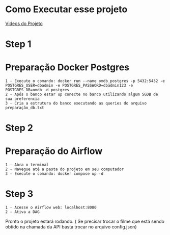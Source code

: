# Como Executar esse projeto

[Videos do Projeto](https://loom.com/share/folder/b91199bb98a04f68b81f761723e9930a)

# Step 1
# Preparação Docker Postgres
    1 - Execute o comando: docker run --name omdb_postgres -p 5432:5432 -e POSTGRES_USER=dbadmin -e POSTGRES_PASSWORD=dbadmin123 -e POSTGRES_DB=omdb -d postgres
    2 - Após o banco estar up conecte no banco utilizando algum SGDB de sua preferencia
    3 - Cria a estrutura do banco executando as queries do arquivo preparação_db.txt

# Step 2
# Preparação do Airflow
    1 - Abra o terminal
    2 - Navegue até a pasta do projeto em seu computador
    3 - Execute o comando: docker compose up -d


# Step 3
    1 - Acesse o Airflow web: localhost:8080
    2 - Ativa a DAG 

Pronto o projeto estará rodando. ( Se precisar trocar o filme que está sendo obtido na chamada da API basta trocar no arquivo config.json)
